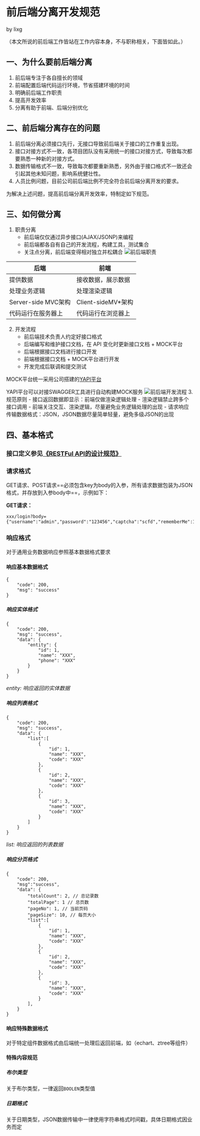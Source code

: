 # 前后端分离开发规范
by lixg

（本文所说的前后端工作皆站在工作内容本身，不与职称相关，下面皆如此。）

## 一、为什么要前后端分离
1. 前后端专注于各自擅长的领域
2. 前端配置后端代码运行环境，节省搭建环境的时间
3. 明确前后端工作职责
4. 提高开发效率
5. 分离有助于前端、后端分别优化

## 二、前后端分离存在的问题
1. 前后端分离必须接口先行，无接口导致前后端关于接口的工作重复出现。
2. 接口对接方式不一致，各项目团队没有采用统一的接口对接方式，导致每次都要熟悉一种新的对接方式。
3. 数据传输格式不一致，导致每次都要重新熟悉，另外由于接口格式不一致还会引起其他未知问题，影响系统健壮性。
4. 人员比例问题，目前公司前后端比例不完全符合前后端分离开发的要求。

为解决上述问题，提高前后端分离开发效率，特制定如下规范。

## 三、如何做分离
1. 职责分离
    - 前后端仅仅通过异步接口(AJAX/JSONP)来编程
    - 前后端都各自有自己的开发流程，构建工具，测试集合
    - 关注点分离，前后端变得相对独立并松耦合
![前后端职责](https://upload-images.jianshu.io/upload_images/2062729-cbc42c9b88dd22a9.png?imageMogr2/auto-orient/strip|imageView2/2/w/660/format/webp)

后端 | 前端
---|---
提供数据 | 接收数据，展示数据
处理业务逻辑 | 处理渲染逻辑
Server-side MVC架构 | Client-sideMV*架构
代码运行在服务器上 | 代码运行在浏览器上

2. 开发流程
    - 前后端技术负责人约定好接口格式
    - 后端编写和维护接口文档，在 API 变化时更新接口文档 + MOCK平台
    - 后端根据接口文档进行接口开发
    - 前端根据接口文档 + MOCK平台进行开发
    - 开发完成后联调和提交测试

MOCK平台统一采用公司搭建的[YAPI平台](http://oapi.thunisoft.com/)

YAPI平台可以对接SWAGGER工具进行自动构建MOCK服务
![前后端开发流程](https://img2018.cnblogs.com/blog/1201417/201906/1201417-20190601182052502-885579825.png)
3. 规范原则
    - 接口返回数据即显示：前端仅做渲染逻辑处理
    - 渲染逻辑禁止跨多个接口调用
    - 前端关注交互、渲染逻辑，尽量避免业务逻辑处理的出现
    - 请求响应传输数据格式：JSON，JSON数据尽量简单轻量，避免多级JSON的出现

## 四、基本格式
### 接口定义参见[《RESTFul API的设计规范》](https://github.com/lixuguang/FEManage/blob/master/Restful%20API%20%E7%9A%84%E8%AE%BE%E8%AE%A1%E8%A7%84%E8%8C%83.md)

### 请求格式
GET请求、POST请求==必须包含key为body的入参，所有请求数据包装为JSON格式，并存放到入参body中==，示例如下：

**GET请求：**

```
xxx/login?body={"username":"admin","password":"123456","captcha":"scfd","rememberMe":1}
```

### 响应格式
对于通用业务数据响应参照基本数据格式要求
#### 响应基本数据格式
```
{
    "code": 200,
    "msg": "success"
}
```
##### 响应实体格式
```
{
    "code": 200,
    "msg": "success",
    "data": {
        "entity": {
            "id": 1,
            "name": "XXX",
            "phone": "XXX"
        }
    }
}
```
*entity: 响应返回的实体数据*
##### 响应列表格式
```
{
    "code": 200,
    "msg": "success",
    "data": {
        "list":[
            {
                "id": 1,
                "name": "XXX",
                "code": "XXX"
            },
            {
                "id": 2,
                "name": "XXX",
                "code": "XXX"
            },
            {
                "id": 3,
                "name": "XXX",
                "code": "XXX"
            }
        ]
    }
}
```
*list: 响应返回的列表数据*
##### 响应分页格式
```
{
    "code": 200,
    "msg":"success",
    "data": {
        "totalCount": 2, // 总记录数
        "totalPage": 1 // 总页数
        "pageNo": 1, // 当前页码
        "pageSize": 10, // 每页大小
        "list":[
            {
                "id": 1,
                "name": "XXX",
                "code": "XXX"
            },
            {
                "id": 2,
                "name": "XXX",
                "code": "XXX"
            },
            {
                "id": 3,
                "name": "XXX",
                "code": "XXX"
            }
        ],
    }
}
```
#### 响应特殊数据格式
对于特定组件数据格式由后端统一处理后返回前端，如（echart、ztree等组件）
#### 特殊内容规范
##### 布尔类型
关于布尔类型，一律返回`BOOLEN`类型值
##### 日期格式
关于日期类型，JSON数据传输中一律使用字符串格式时间戳，具体日期格式因业务而定